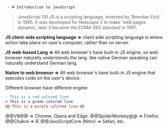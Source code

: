 ```diff
 - # Introduction to JavaScript 

```
 >*JavaScript* OR JS is a scripting language, invented by ‘Brendan Eich’ in 1995. It was developed for Netscape 2 to make 'web pages dynamic, later it became the ECMA-262 standard in 1997.

**JS client-side scripting language =>** client side scripting language is where action take place on user's computer, rather than on server.

**JS web-based Lang =>** All web browser's have built-in JS engine, so web browser naturally understands the lang. like native German speaking can naturally understand German lang.

**Native to web browser =>** All web browser's have built-in JS engine that executes code on the user's device.

Different browser have different engine:
```diff
- This is a red colored line
+ This is a green colored line
@@ This is a purple colored line @@
```
@@V8@@ => Chrome, Opera and Edge.
@@SpiderMonkey@@ => Firefox.
@@Chakra => IE
@@JavaScriptCore (Nitro) => Safari, etc.
